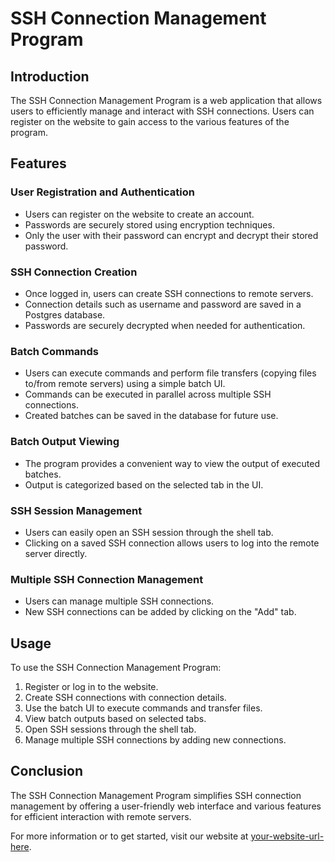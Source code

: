 # SSH Connection Management Program

## Introduction

The SSH Connection Management Program is a web application that allows users to efficiently manage and interact with SSH connections. Users can register on the website to gain access to the various features of the program.

## Features

### User Registration and Authentication

- Users can register on the website to create an account.
- Passwords are securely stored using encryption techniques.
- Only the user with their password can encrypt and decrypt their stored password.

### SSH Connection Creation

- Once logged in, users can create SSH connections to remote servers.
- Connection details such as username and password are saved in a Postgres database.
- Passwords are securely decrypted when needed for authentication.

### Batch Commands

- Users can execute commands and perform file transfers (copying files to/from remote servers) using a simple batch UI.
- Commands can be executed in parallel across multiple SSH connections.
- Created batches can be saved in the database for future use.

### Batch Output Viewing

- The program provides a convenient way to view the output of executed batches.
- Output is categorized based on the selected tab in the UI.

### SSH Session Management

- Users can easily open an SSH session through the shell tab.
- Clicking on a saved SSH connection allows users to log into the remote server directly.

### Multiple SSH Connection Management

- Users can manage multiple SSH connections.
- New SSH connections can be added by clicking on the "Add" tab.

## Usage

To use the SSH Connection Management Program:
1. Register or log in to the website.
2. Create SSH connections with connection details.
3. Use the batch UI to execute commands and transfer files.
4. View batch outputs based on selected tabs.
5. Open SSH sessions through the shell tab.
6. Manage multiple SSH connections by adding new connections.

## Conclusion

The SSH Connection Management Program simplifies SSH connection management by offering a user-friendly web interface and various features for efficient interaction with remote servers.

For more information or to get started, visit our website at [your-website-url-here](https://www.example.com).
